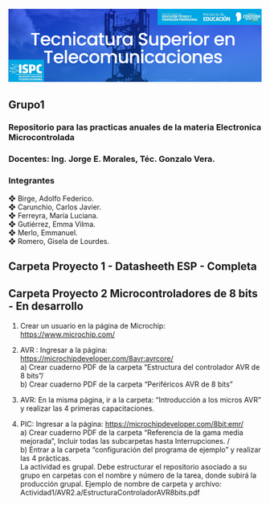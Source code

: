 ![alt text](https://github.com/EMTSTISPC/Grupo1/blob/main/logo.PNG)
## Grupo1
### **Repositorio para las practicas anuales de la materia Electronica Microcontrolada**

### **Docentes: Ing. Jorge E. Morales, Téc. Gonzalo Vera.**


### **Integrantes**

❖ Birge, Adolfo Federico.<br />
❖ Carunchio, Carlos Javier.<br />
❖ Ferreyra, María Luciana.<br />
❖ Gutiérrez, Emma Vilma.<br />
❖ Merlo, Emmanuel.<br />
❖ Romero, Gisela de Lourdes.<br />

## **Carpeta Proyecto 1 - Datasheeth ESP - Completa**

## **Carpeta Proyecto 2 Microcontroladores de 8 bits - En desarrollo**

1) Crear un usuario en la página de Microchip: https://www.microchip.com/<br />

2) AVR : Ingresar a la página: https://microchipdeveloper.com/8avr:avrcore/<br />
	a) Crear cuaderno PDF de la carpeta “Estructura del controlador AVR de 8 bits”/<br />
	b) Crear cuaderno PDF de la carpeta “Periféricos AVR de 8 bits”<br />

3) AVR: En la misma página, ir a la carpeta: “Introducción a los micros AVR” y realizar las 4
primeras capacitaciones.<br />

4) PIC: Ingresar a la página: https://microchipdeveloper.com/8bit:emr/<br />
	a) Crear cuaderno PDF de la carpeta “Referencia de la gama media mejorada”, 
	Incluir todas las subcarpetas hasta Interrupciones. /<br />
	b) Entrar a la carpeta “configuración del programa de ejemplo” y realizar las 4 
  prácticas.<br />
	La actividad es grupal. Debe estructurar el repositorio asociado a su grupo en carpetas
	con el nombre y número de la tarea, donde subirá la producción grupal. Ejemplo de 
	nombre de carpeta y archivo: Actividad1/AVR2.a/EstructuraControladorAVR8bits.pdf<br />

